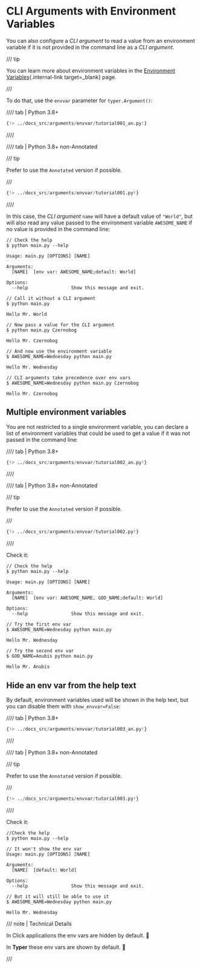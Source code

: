 # CLI Arguments with Environment Variables

You can also configure a *CLI argument* to read a value from an environment variable if it is not provided in the command line as a *CLI argument*.

/// tip

You can learn more about environment variables in the [Environment Variables](../../environment-variables.md){.internal-link target=_blank} page.

///

To do that, use the `envvar` parameter for `typer.Argument()`:

//// tab | Python 3.8+

```Python hl_lines="5"
{!> ../docs_src/arguments/envvar/tutorial001_an.py!}
```

////

//// tab | Python 3.8+ non-Annotated

/// tip

Prefer to use the `Annotated` version if possible.

///

```Python hl_lines="4"
{!> ../docs_src/arguments/envvar/tutorial001.py!}
```

////

In this case, the *CLI argument* `name` will have a default value of `"World"`, but will also read any value passed to the environment variable `AWESOME_NAME` if no value is provided in the command line:

<div class="termy">

```console
// Check the help
$ python main.py --help

Usage: main.py [OPTIONS] [NAME]

Arguments:
  [NAME]  [env var: AWESOME_NAME;default: World]

Options:
  --help                Show this message and exit.

// Call it without a CLI argument
$ python main.py

Hello Mr. World

// Now pass a value for the CLI argument
$ python main.py Czernobog

Hello Mr. Czernobog

// And now use the environment variable
$ AWESOME_NAME=Wednesday python main.py

Hello Mr. Wednesday

// CLI arguments take precedence over env vars
$ AWESOME_NAME=Wednesday python main.py Czernobog

Hello Mr. Czernobog
```

</div>

## Multiple environment variables

You are not restricted to a single environment variable, you can declare a list of environment variables that could be used to get a value if it was not passed in the command line:

//// tab | Python 3.8+

```Python hl_lines="6"
{!> ../docs_src/arguments/envvar/tutorial002_an.py!}
```

////

//// tab | Python 3.8+ non-Annotated

/// tip

Prefer to use the `Annotated` version if possible.

///

```Python hl_lines="4"
{!> ../docs_src/arguments/envvar/tutorial002.py!}
```

////

Check it:

<div class="termy">

```console
// Check the help
$ python main.py --help

Usage: main.py [OPTIONS] [NAME]

Arguments:
  [NAME]  [env var: AWESOME_NAME, GOD_NAME;default: World]

Options:
  --help                Show this message and exit.

// Try the first env var
$ AWESOME_NAME=Wednesday python main.py

Hello Mr. Wednesday

// Try the second env var
$ GOD_NAME=Anubis python main.py

Hello Mr. Anubis
```

</div>

## Hide an env var from the help text

By default, environment variables used will be shown in the help text, but you can disable them with `show_envvar=False`:

//// tab | Python 3.8+

```Python hl_lines="7"
{!> ../docs_src/arguments/envvar/tutorial003_an.py!}
```

////

//// tab | Python 3.8+ non-Annotated

/// tip

Prefer to use the `Annotated` version if possible.

///

```Python hl_lines="4"
{!> ../docs_src/arguments/envvar/tutorial003.py!}
```

////

Check it:

<div class="termy">

```console
//Check the help
$ python main.py --help

// It won't show the env var
Usage: main.py [OPTIONS] [NAME]

Arguments:
  [NAME]  [default: World]

Options:
  --help                Show this message and exit.

// But it will still be able to use it
$ AWESOME_NAME=Wednesday python main.py

Hello Mr. Wednesday
```

</div>

/// note | Technical Details

In Click applications the env vars are hidden by default. 🙈

In **Typer** these env vars are shown by default. 👀

///
